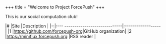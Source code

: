 +++
title = "Welcome to Project ForcePush"
+++

This is our social computation club!

|# |Site                              |Description        |
|-:|:--- -----------------------------|:------------------|
|1 |<https://github.com/forcepush-org>|GitHub organization|
|2 |<https://miniflux.forcepush.org>  |RSS reader         |
